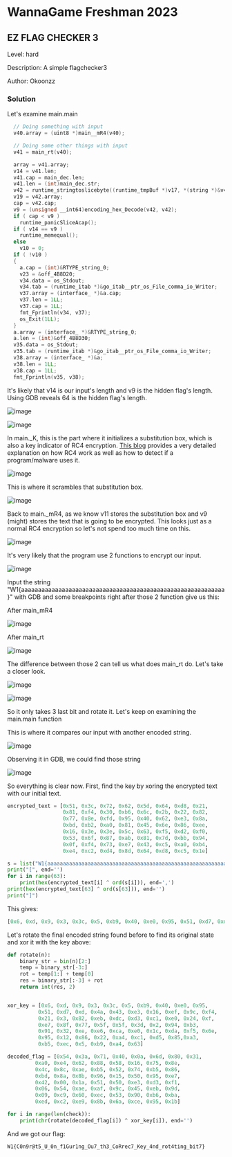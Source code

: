 # WannaGame Freshman 2023
## EZ FLAG CHECKER 3

Level: hard

Description: A simple flagchecker3

Author: Okoonzz

### Solution

Let's examine main.main

```c
  // Doing something with input
  v40.array = (uint8 *)main__mR4(v40);

  // Doing some other things with input
  v41 = main_rt(v40);

  array = v41.array;
  v14 = v41.len;
  v41.cap = main_dec.len;
  v41.len = (int)main_dec.str;
  v42 = runtime_stringtoslicebyte((runtime_tmpBuf *)v17, *(string *)&v41.len);
  v19 = v42.array;
  cap = v42.cap;
  v9 = (unsigned __int64)encoding_hex_Decode(v42, v42);
  if ( cap < v9 )
    runtime_panicSliceAcap();
  if ( v14 == v9 )
    runtime_memequal();
  else
    v10 = 0;
  if ( !v10 )
  {
    a.cap = (int)&RTYPE_string_0;
    v23 = &off_4B8D20;
    v34.data = os_Stdout;
    v34.tab = (runtime_itab *)&go_itab__ptr_os_File_comma_io_Writer;
    v37.array = (interface_ *)&a.cap;
    v37.len = 1LL;
    v37.cap = 1LL;
    fmt_Fprintln(v34, v37);
    os_Exit(1LL);
  }
  a.array = (interface_ *)&RTYPE_string_0;
  a.len = (int)&off_4B8D30;
  v35.data = os_Stdout;
  v35.tab = (runtime_itab *)&go_itab__ptr_os_File_comma_io_Writer;
  v38.array = (interface_ *)&a;
  v38.len = 1LL;
  v38.cap = 1LL;
  fmt_Fprintln(v35, v38);
```

It's likely that v14 is our input's length and v9 is the hidden flag's length. Using GDB reveals 64 is the hidden flag's length.

![image](https://github.com/san601/WannaGame-Freshman-2023/assets/144963803/c627f94d-4ac0-4279-9c86-35df8790bdf4)

![image](https://github.com/san601/WannaGame-Freshman-2023/assets/144963803/b91133cd-92f8-4651-a7e4-c0ec0b2f9079)

In main._K, this is the part where it initializes a substitution box, which is also a key indicator of RC4 encryption. [This blog](https://blog.talosintelligence.com/an-introduction-to-recognizing-and/) provides a very detailed explanation on how RC4 work as well as how to detect if a program/malware uses it.

![image](https://github.com/san601/WannaGame-Freshman-2023/assets/144963803/6fb2ebc8-62b3-4085-8d82-90c1a8522053)

This is where it scrambles that substitution box. 

![image](https://github.com/san601/WannaGame-Freshman-2023/assets/144963803/4d6b40f2-f172-45c2-a65a-7963fdfbebc6)

Back to main._mR4, as we know v11 stores the substitution box and v9 (might) stores the text that is going to be encrypted. This looks just as a normal RC4 encryption so let's not spend too much time on this.

![image](https://github.com/san601/WannaGame-Freshman-2023/assets/144963803/d184651a-205f-4d48-b640-b75ea1eb1eb3)

It's very likely that the program use 2 functions to encrypt our input.

![image](https://github.com/san601/WannaGame-Freshman-2023/assets/144963803/d68b3d3e-ed38-4ee4-ac95-523e0006896e)

Input the string "W1{aaaaaaaaaaaaaaaaaaaaaaaaaaaaaaaaaaaaaaaaaaaaaaaaaaaaaaaaaaaa}" with GDB and some breakpoints right after those 2 function give us this:

After main_mR4

![image](https://github.com/san601/WannaGame-Freshman-2023/assets/144963803/413db0dd-0f3d-4de7-b5b6-168e8f7ad1b6)

After main_rt

![image](https://github.com/san601/WannaGame-Freshman-2023/assets/144963803/865d97a1-0f9f-43e0-967b-c9a9e643b569)

The difference between those 2 can tell us what does main_rt do. Let's take a closer look.

![image](https://github.com/san601/WannaGame-Freshman-2023/assets/144963803/02be3d1a-8ed4-485d-8da3-32ccd4dbe63b)

![image](https://github.com/san601/WannaGame-Freshman-2023/assets/144963803/b5621ab0-6d24-49cc-a592-e6475ce8be63)

So it only takes 3 last bit and rotate it. Let's keep on examining the main.main function

This is where it compares our input with another encoded string.

![image](https://github.com/san601/WannaGame-Freshman-2023/assets/144963803/b52e5a6b-00e7-415f-b9e2-dd23494bc85c)

Observing it in GDB, we could find those string

![image](https://github.com/san601/WannaGame-Freshman-2023/assets/144963803/3205aeb7-b234-4e4d-8580-0570b6192782)

So everything is clear now. First, find the key by xoring the encrypted text with our initial text.

```python
encrypted_text = [0x51, 0x3c, 0x72, 0x62, 0x5d, 0x64, 0xd8, 0x21,
                  0x81, 0xf4, 0x30, 0xb6, 0x6c, 0x2b, 0x22, 0x82,
                  0x77, 0x8e, 0xfd, 0x95, 0x40, 0x62, 0xe3, 0x8a,
                  0xbd, 0xb2, 0xa0, 0x81, 0x45, 0x6e, 0x86, 0xee,
                  0x16, 0x3e, 0x3e, 0x5c, 0x63, 0xf5, 0xd2, 0xf0,
                  0x53, 0x6f, 0x87, 0xab, 0x81, 0x7d, 0xbb, 0x94,
                  0x0f, 0xf4, 0x73, 0xe7, 0x43, 0xc5, 0xa0, 0xb4,
                  0xe4, 0xc2, 0xd4, 0x8d, 0x64, 0xd8, 0xc5, 0x1e]

s = list("W1{aaaaaaaaaaaaaaaaaaaaaaaaaaaaaaaaaaaaaaaaaaaaaaaaaaaaaaaaaaaa}")
print("[", end='')
for i in range(63):
    print(hex(encrypted_text[i] ^ ord(s[i])), end=',')
print(hex(encrypted_text[63] ^ ord(s[63])), end='')
print("]")
```

This gives:

```python
[0x6, 0xd, 0x9, 0x3, 0x3c, 0x5, 0xb9, 0x40, 0xe0, 0x95, 0x51, 0xd7, 0xd, 0x4a, 0x43, 0xe3, 0x16, 0xef, 0x9c, 0xf4, 0x21, 0x3, 0x82, 0xeb, 0xdc, 0xd3, 0xc1, 0xe0, 0x24, 0xf, 0xe7, 0x8f, 0x77, 0x5f, 0x5f, 0x3d, 0x2, 0x94, 0xb3, 0x91, 0x32, 0xe, 0xe6, 0xca, 0xe0, 0x1c, 0xda, 0xf5, 0x6e, 0x95, 0x12, 0x86, 0x22, 0xa4, 0xc1, 0xd5, 0x85, 0xa3, 0xb5, 0xec, 0x5, 0xb9, 0xa4, 0x63]
```

Let's rotate the final encoded string found before to find its original state and xor it with the key above:

```python
def rotate(n):
    binary_str = bin(n)[2:]
    temp = binary_str[-3:]
    rot = temp[1:] + temp[0]
    res = binary_str[:-3] + rot
    return int(res, 2)


xor_key = [0x6, 0xd, 0x9, 0x3, 0x3c, 0x5, 0xb9, 0x40, 0xe0, 0x95,
          0x51, 0xd7, 0xd, 0x4a, 0x43, 0xe3, 0x16, 0xef, 0x9c, 0xf4,
          0x21, 0x3, 0x82, 0xeb, 0xdc, 0xd3, 0xc1, 0xe0, 0x24, 0xf,
          0xe7, 0x8f, 0x77, 0x5f, 0x5f, 0x3d, 0x2, 0x94, 0xb3,
          0x91, 0x32, 0xe, 0xe6, 0xca, 0xe0, 0x1c, 0xda, 0xf5, 0x6e,
          0x95, 0x12, 0x86, 0x22, 0xa4, 0xc1, 0xd5, 0x85,0xa3,
          0xb5, 0xec, 0x5, 0xb9, 0xa4, 0x63]

decoded_flag = [0x54, 0x3a, 0x71, 0x40, 0x0a, 0x6d, 0x80, 0x31,
         0xa0, 0xe4, 0x62, 0x88, 0x58, 0x16, 0x75, 0x8e,
         0x4c, 0x8c, 0xae, 0xb5, 0x52, 0x74, 0xb5, 0x86,
         0xbd, 0x8a, 0x8b, 0x96, 0x15, 0x50, 0x95, 0xe7,
         0x42, 0x00, 0x1a, 0x51, 0x50, 0xe3, 0xd3, 0xf1,
         0x06, 0x54, 0xae, 0xaf, 0x9c, 0x45, 0xeb, 0x9d,
         0x09, 0xc9, 0x60, 0xec, 0x53, 0x90, 0xb6, 0xba,
         0xed, 0xc2, 0xe9, 0x8b, 0x6a, 0xce, 0x95, 0x1b]

for i in range(len(check)):
    print(chr(rotate(decoded_flag[i]) ^ xor_key[i]), end='')
```

And we got our flag:

```
W1{C0n9r@t5_U_0n_f1Gur1ng_Ou7_th3_CoRrec7_Key_4nd_rot4ting_bit7}
```

